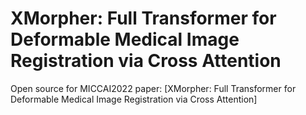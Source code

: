 # XMorpher: Full Transformer for Deformable Medical Image Registration via Cross Attention
Open source for MICCAI2022 paper: [XMorpher: Full Transformer for Deformable Medical Image Registration via Cross Attention]
